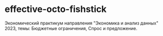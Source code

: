# effective-octo-fishstick
Экономический практикум направления "Экономика и анализ данных" 2023, темы: Бюджетные ограничения, Спрос и предложение.
